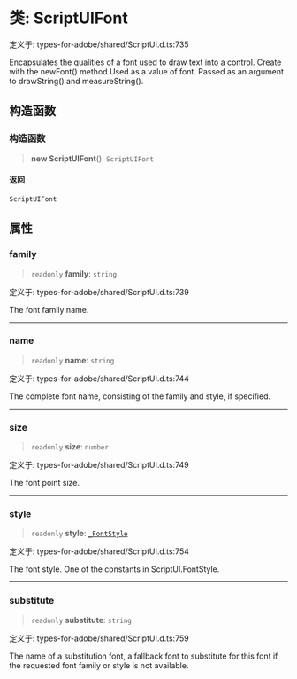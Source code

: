 # 类: ScriptUIFont

定义于: types-for-adobe/shared/ScriptUI.d.ts:735

Encapsulates the qualities of a font used to draw text into a control.
Create with the newFont() method.Used as a value of font. Passed as an argument to drawString() and measureString().

## 构造函数

### 构造函数

> **new ScriptUIFont**(): `ScriptUIFont`

#### 返回

`ScriptUIFont`

## 属性

### family

> `readonly` **family**: `string`

定义于: types-for-adobe/shared/ScriptUI.d.ts:739

The font family name.

***

### name

> `readonly` **name**: `string`

定义于: types-for-adobe/shared/ScriptUI.d.ts:744

The complete font name, consisting of the family and style, if specified.

***

### size

> `readonly` **size**: `number`

定义于: types-for-adobe/shared/ScriptUI.d.ts:749

The font point size.

***

### style

> `readonly` **style**: [`_FontStyle`](../enumerations/FontStyle.md)

定义于: types-for-adobe/shared/ScriptUI.d.ts:754

The font style. One of the constants in ScriptUI.FontStyle.

***

### substitute

> `readonly` **substitute**: `string`

定义于: types-for-adobe/shared/ScriptUI.d.ts:759

The name of a substitution font, a fallback font to substitute for this font if the requested font family or style is not available.
